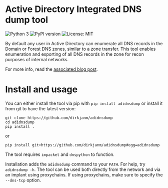 # Active Directory Integrated DNS dump tool

![Python 3](https://img.shields.io/badge/python-3.x-blue.svg)
![PyPI version](https://img.shields.io/pypi/v/adidnsdump.svg)
![License: MIT](https://img.shields.io/pypi/l/adidnsdump.svg)

By default any user in Active Directory can enumerate all DNS records in the Domain or Forest DNS zones, similar to a zone transfer. This tool enables enumeration and exporting of all DNS records in the zone for recon purposes of internal networks.

For more info, read the [associated blog post](https://dirkjanm.io/getting-in-the-zone-dumping-active-directory-dns-with-adidnsdump/).

# Install and usage
You can either install the tool via pip with `pip install adidnsdump` or install it from git to have the latest version:

```
git clone https://github.com/dirkjanm/adidnsdump
cd adidnsdump
pip install .
```

or

```
pip install git+https://github.com/dirkjanm/adidnsdump#egg=adidnsdump
```

The tool requires `impacket` and `dnspython` to function. 

Installation adds the `adidnsdump` command to your `PATH`. For help, try `adidnsdump -h`.
The tool can be used both directly from the network and via an implant using proxychains. If using proxychains, make sure to specify the `--dns-tcp` option.
